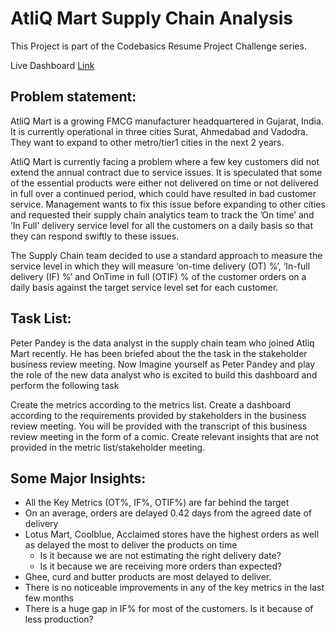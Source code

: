 # AtliQ Mart Supply Chain Analysis
This Project is part of the Codebasics Resume Project Challenge series.

Live Dashboard [Link](https://www.novypro.com/project/codebasics-resume-project-challenge---2--supply-chain-management-fmcg)

## Problem statement:
AtliQ Mart is a growing FMCG manufacturer headquartered in Gujarat, India. It is currently operational in three cities Surat, Ahmedabad and Vadodra. They want to expand to other metro/tier1 cities in the next 2 years.

AtliQ Mart is currently facing a problem where a few key customers did not extend the annual contract due to service issues. It is speculated that some of the essential products were either not delivered on time or not delivered in full over a continued period, which could have resulted in bad customer service. Management wants to fix this issue before expanding to other cities and requested their supply chain analytics team to track the ’On time’ and ‘In Full’ delivery service level for all the customers on a daily basis so that they can respond swiftly to these issues.

The Supply Chain team decided to use a standard approach to measure the service level in which they will measure ‘on-time delivery (OT) %’, ‘In-full delivery (IF) %’ and OnTime in full (OTIF) % of the customer orders on a daily basis against the target service level set for each customer.

## Task List:
Peter Pandey is the data analyst in the supply chain team who joined Atliq Mart recently. He has been briefed about the the task in the stakeholder business review meeting. Now Imagine yourself as Peter Pandey and play the role of the new data analyst who is excited to build this dashboard and perform the following task

Create the metrics according to the metrics list. Create a dashboard according to the requirements provided by stakeholders in the business review meeting. You will be provided with the transcript of this business review meeting in the form of a comic. Create relevant insights that are not provided in the metric list/stakeholder meeting.

## Some Major Insights:
- All the Key Metrics (OT%, IF%, OTIF%) are far behind the target
- On an average, orders are delayed 0.42 days from the agreed date of delivery
- Lotus Mart, Coolblue, Acclaimed stores have the highest orders as well as delayed the most to deliver the products on time
  * Is it because we are not estimating the right delivery date?
  * Is it because we are receiving more orders than expected?
- Ghee, curd and butter products are most delayed to deliver.
- There is no noticeable improvements in any of the key metrics in the last few months
- There is a huge gap in IF% for most of the customers. Is it because of less production?
